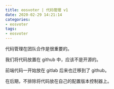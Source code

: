 ```yaml
---
title: eosvoter | 代码管理 v1 
date: 2020-02-29 14:21:14
categories:
- eosvoter
tags:
- eosvoter
---
```

代码管理在团队合作是很重要的。

<!-- more -->

我们将代码放置在 github 中，应该不是开源的。

前端代码一开始放在 gitlab 后来也迁移到了 github。

在后期，不排除将代码放在自己的配置版本控制器上。

